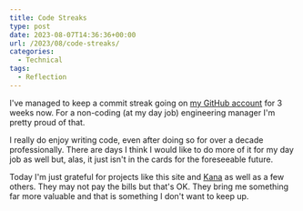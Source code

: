 ```yaml
---
title: Code Streaks
type: post
date: 2023-08-07T14:36:36+00:00
url: /2023/08/code-streaks/
categories:
  - Technical
tags:
  - Reflection
---
```


I've managed to keep a commit streak going on [my GitHub account][1] for 3 weeks now. For a non-coding (at my day job) engineering manager I'm pretty proud of that.

I really do enjoy writing code, even after doing so for over a decade professionally. There are days I think I would like to do more of it for my day job as well but, alas, it just isn't in the cards for the foreseeable future.

Today I'm just grateful for projects like this site and [Kana][2] as well as a few others. They may not pay the bills but that's OK. They bring me something far more valuable and that is something I don't want to keep up.

 [1]: https://github.com/ChrisWiegman
 [2]: https://github.com/ChrisWiegman/kana/